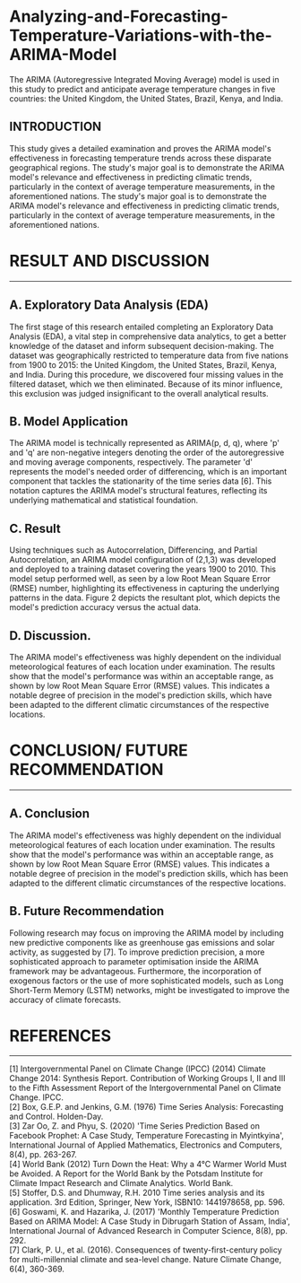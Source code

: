 # Analyzing-and-Forecasting-Temperature-Variations-with-the-ARIMA-Model
The ARIMA (Autoregressive Integrated Moving Average) model is used in this study to predict and anticipate average temperature changes in five countries: the United Kingdom, the United States, Brazil, Kenya, and India. 

INTRODUCTION
-------
This study gives a detailed examination and proves the ARIMA model's effectiveness in forecasting temperature trends across these disparate geographical regions. The study's major goal is to demonstrate the ARIMA model's relevance and effectiveness in predicting climatic trends, particularly in the context of average temperature measurements, in the aforementioned nations. The study's major goal is to demonstrate the ARIMA model's relevance and effectiveness in predicting climatic trends, particularly in the context of average temperature measurements, in the aforementioned nations.

# RESULT AND DISCUSSION
-------
A.	Exploratory Data Analysis (EDA)
-------

The first stage of this research entailed completing an Exploratory Data Analysis (EDA), a vital step in comprehensive data analytics, to get a better knowledge of the dataset and inform subsequent decision-making. The dataset was geographically restricted to temperature data from five nations from 1900 to 2015: the United Kingdom, the United States, Brazil, Kenya, and India. During this procedure, we discovered four missing values in the filtered dataset, which we then eliminated. Because of its minor influence, this exclusion was judged insignificant to the overall analytical results.

B.	Model Application
-------
The ARIMA model is technically represented as ARIMA(p, d, q), where 'p' and 'q' are non-negative integers denoting the order of the autoregressive and moving average components, respectively. The parameter 'd' represents the model's needed order of differencing, which is an important component that tackles the stationarity of the time series data [6]. This notation captures the ARIMA model's structural features, reflecting its underlying mathematical and statistical foundation.

C.	Result
------
Using techniques such as Autocorrelation, Differencing, and Partial Autocorrelation, an ARIMA model configuration of (2,1,3) was developed and deployed to a training dataset covering the years 1900 to 2010. This model setup performed well, as seen by a low Root Mean Square Error (RMSE) number, highlighting its effectiveness in capturing the underlying patterns in the data. Figure 2 depicts the resultant plot, which depicts the model's prediction accuracy versus the actual data.

D. Discussion.
------
The ARIMA model's effectiveness was highly dependent on the individual meteorological features of each location under examination. The results show that the model's performance was within an acceptable range, as shown by low Root Mean Square Error (RMSE) values. This indicates a notable degree of precision in the model's prediction skills, which have been adapted to the different climatic circumstances of the respective locations.

# CONCLUSION/ FUTURE RECOMMENDATION
------
A.	Conclusion
------
The ARIMA model's effectiveness was highly dependent on the individual meteorological features of each location under examination. The results show that the model's performance was within an acceptable range, as shown by low Root Mean Square Error (RMSE) values. This indicates a notable degree of precision in the model's prediction skills, which has been adapted to the different climatic circumstances of the respective locations.

B.	Future Recommendation
------
Following research may focus on improving the ARIMA model by including new predictive components like as greenhouse gas emissions and solar activity, as suggested by [7]. To improve prediction precision, a more sophisticated approach to parameter optimisation inside the ARIMA framework may be advantageous. Furthermore, the incorporation of exogenous factors or the use of more sophisticated models, such as Long Short-Term Memory (LSTM) networks, might be investigated to improve the accuracy of climate forecasts.

# REFERENCES
--------
[1]	Intergovernmental Panel on Climate Change (IPCC) (2014) Climate Change 2014: Synthesis Report. Contribution of Working Groups I, II and III to the Fifth Assessment Report of the Intergovernmental Panel on Climate Change. IPCC.  
[2]	Box, G.E.P. and Jenkins, G.M. (1976) Time Series Analysis: Forecasting and Control. Holden-Day.  
[3]	Zar Oo, Z. and Phyu, S. (2020) 'Time Series Prediction Based on Facebook Prophet: A Case Study, Temperature Forecasting in Myintkyina', International Journal of Applied Mathematics, Electronics and Computers, 8(4), pp. 263-267.  
[4]	World Bank (2012) Turn Down the Heat: Why a 4°C Warmer World Must be Avoided. A Report for the World Bank by the Potsdam Institute for Climate Impact Research and Climate Analytics. World Bank.  
[5]	Stoffer, D.S. and Dhumway, R.H. 2010 Time series analysis and its application. 3rd Edition, Springer, New York, ISBN10: 1441978658, pp. 596.  
[6]	Goswami, K. and Hazarika, J. (2017) 'Monthly Temperature Prediction Based on ARIMA Model: A Case Study in Dibrugarh Station of Assam, India', International Journal of Advanced Research in Computer Science, 8(8), pp. 292.  
[7]	Clark, P. U., et al. (2016). Consequences of twenty-first-century policy for multi-millennial climate and sea-level change. Nature Climate Change, 6(4), 360-369.  

